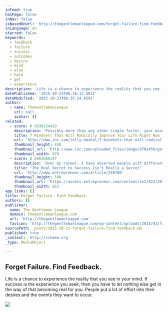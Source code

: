 ```yaml
---
inFeed: true
hasPage: false
inNav: false
isBasedOnUrl: 'http://thegentlemanleague.com/forget-failure-find-feedback/'
inLanguage: en
starred: false
keywords:
  - feedback
  - failure
  - success
  - outcomes
  - desire
  - mind
  - else
  - hard
  - get
  - experience
description: 'Life is a chance to experience the reality that you see in your mind. If success is the experience you seek, then you have to let nothing else get in the way of that becoming real for you. People put a lot of effort into their desires and the events they want to occur.'
datePublished: '2015-10-23T06:36:12.483Z'
dateModified: '2015-10-23T06:35:24.859Z'
author:
  - name: TheGentlemanLeague
    url: null
    avatar: {}
related:
  - score: 0.5830154419
    description: 'Possibly more than any other single factor, your mindset determines your success. What you think is what you become. Internal dialogue--the ongoing conversation we all have with our mindset--is the driving force behind every success story, and also behind every failure. The difference between who you are and who you want to be stems from your mindset.'
    title: 7 Mindsets That Will Radically Improve Your Life Right Now
    url: 'http://www.inc.com/lolly-daskal/7-mindsets-that-will-radically-improve-your-life-right-now.html'
    thumbnail_height: 450
    thumbnail_url: 'http://www.inc.com/uploaded_files/image/970x450/getty_158630429_970647970450037_62152.jpg'
    thumbnail_width: 970
  - score: 0.5662608147
    description: 'Over my career, I have observed people with different personalities, backgrounds, and behavioral styles achieve success in life. Many times I wondered if there was a reoccurring theme running through their success stories that would clearly illustrate what creates success.'
    title: "The Real Secret to Success Isn't Really a Secret"
    url: 'http://www.entrepreneur.com/article/248786'
    thumbnail_height: 548
    thumbnail_url: 'https://assets.entrepreneur.com/content/3x2/822/20150724190206-success-focus-life-achievements.jpeg'
    thumbnail_width: 822
app_links: []
title: Forget Failure. Find Feedback.
authors: []
publisher:
  name: The Gentleman League
  domain: thegentlemanleague.com
  url: 'http://thegentlemanleague.com'
  favicon: 'http://thegentlemanleague.com/wp-content/uploads/2015/03/favicon-150x150.png'
sourcePath: _posts/2015-10-23-forget-failure-find-feedback.md
published: true
_context: 'http://schema.org'
_type: MediaObject

---
```

<article style=""><h1>Forget Failure. Find Feedback.</h1><p>Life is a chance to experience the reality that you see in your mind. If success is the experience you seek, then you have to let nothing else get in the way of that becoming real for you. People put a lot of effort into their desires and the events they want to occur.</p><img src="http://thegentlemanleague.com/wp-content/uploads/2014/10/bigstock-Failure-And-Success-Doors-Ill-50870537.jpg" /></article>